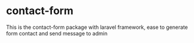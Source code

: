 # contact-form
This is the contact-form package with laravel framework, ease to generate form contact and  send message to admin 
